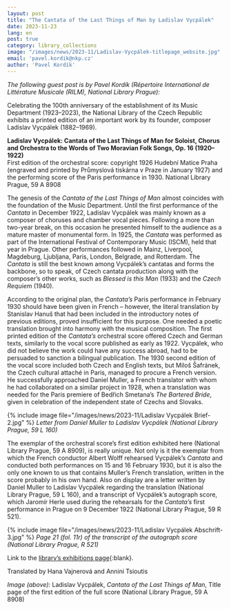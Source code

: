 ```yaml
---
layout: post
title: "The Cantata of the Last Things of Man by Ladislav Vycpálek"
date: 2023-11-23
lang: en
post: true
category: library_collections
image: "/images/news/2023-11/Ladislav-Vycpálek-titlepage_website.jpg"
email: 'pavel.kordik@nkp.cz'
author: 'Pavel Kordík'
---
```


_The following guest post is by Pavel Kordík (Répertoire International de Littérature Musicale (RILM), National Library Prague):_

Celebrating the 100th anniversary of the establishment of its Music Department (1923–2023), the National Library of the Czech Republic exhibits a printed edition of an important work by its founder, composer Ladislav Vycpálek (1882–1969).

**Ladislav Vycpálek: Cantata of the Last Things of Man for Soloist, Chorus and Orchestra to the Words of Two Moravian Folk Songs, Op. 16 (1920–1922)**\
First edition of the orchestral score: copyright 1926 Hudební Matice Praha (engraved and printed by Průmyslová tiskárna v Praze in January 1927) and the performing score of the Paris performance in 1930. National Library Prague, 59 A 8908

The genesis of the _Cantata of the Last Things of Man_ almost coincides with the foundation of the Music Department. Until the first performance of the _Cantata_ in December 1922, Ladislav Vycpálek was mainly known as a composer of choruses and chamber vocal pieces. Following a more than two-year break, on this occasion he presented himself to the audience as a mature master of monumental form. In 1925, the _Cantata_ was performed as part of the International Festival of Contemporary Music (ISCM), held that year in Prague. Other performances followed in Mainz, Liverpool, Magdeburg, Ljubljana, Paris, London, Belgrade, and Rotterdam. The _Cantata_ is still the best known among Vycpálek’s cantatas and forms the backbone, so to speak, of Czech cantata production along with the composer’s other works, such as _Blessed is this Man_ (1933) and the _Czech Requiem_ (1940).

According to the original plan, the _Cantata’s_ Paris performance in February 1930 should have been given in French – however, the literal translation by Stanislav Hanuš that had been included in the introductory notes of previous editions, proved insufficient for this purpose. One needed a poetic translation brought into harmony with the musical composition. The first printed edition of the _Cantata’s_ orchestral score offered Czech and German texts, similarly to the vocal score published as early as 1922. Vycpálek, who did not believe the work could have any success abroad, had to be persuaded to sanction a bilingual publication. The 1930 second edition of the vocal score included both Czech and English texts, but Miloš Šafránek, the Czech cultural attaché in Paris, managed to procure a French version. He successfully approached Daniel Muller, a French translator with whom he had collaborated on a similar project in 1928, when a translation was needed for the Paris premiere of Bedřich Smetana’s _The Bartered Bride_, given in celebration of the independent state of Czechs and Slovaks.

{% include image file="/images/news/2023-11/Ladislav Vycpálek Brief-2.jpg" %}
_Letter from Daniel Muller to Ladislav Vycpálek (National Library Prague, 59 L 160)_

The exemplar of the orchestral score’s first edition exhibited here (National Library Prague, 59 A 8909), is really unique. Not only is it the exemplar from which the French conductor Albert Wolff rehearsed Vycpálek’s _Cantata_ and conducted both performances on 15 and 16 February 1930, but it is also the only one known to us that contains Muller’s French translation, written in the score probably in his own hand. Also on display are a letter written by Daniel Muller to Ladislav Vycpálek regarding the translation (National Library Prague, 59 L 160), and a transcript of Vycpálek’s autograph score, which Jaromír Herle used during the rehearsals for the _Cantata’s_ first performance in Prague on 9 December 1922 (National Library Prague, 59 R 521).

{% include image file="/images/news/2023-11/Ladislav Vycpálek Abschrift-3.jpg" %}
_Page 21 (fol. 11r) of the transcript of the autograph score (National Library Prague, R 521)_

Link to the [library’s exhibitions page](https://text.en.nkp.cz/catalogues-and-databases/about-us/specialist-and-cultural-events/exhibitions){:blank}.

Translated by Hana Vajnerová and Annini Tsioutis

_Image (above):_ Ladislav Vycpálek, _Cantata of the Last Things of Man_, Title page of the first edition of the full score (National Library Prague, 59 A 8908)
